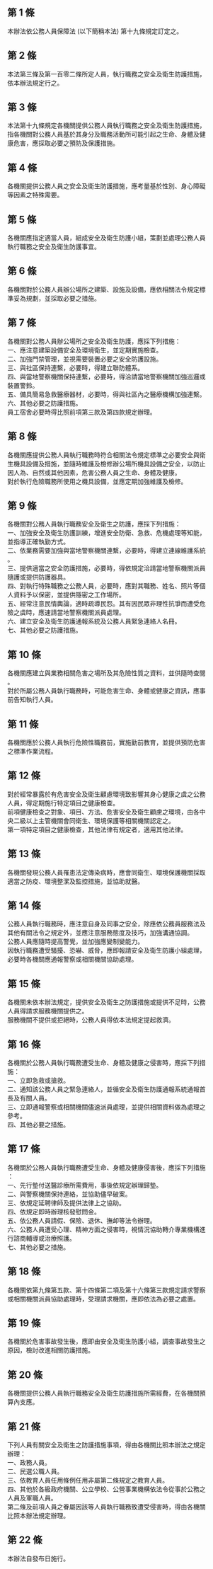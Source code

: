 第 1 條
-------
本辦法依公務人員保障法 (以下簡稱本法) 第十九條規定訂定之。

第 2 條
-------
本法第三條及第一百零二條所定人員，執行職務之安全及衛生防護措施，  
依本辦法規定行之。

第 3 條
-------
本法第十九條規定各機關提供公務人員執行職務之安全及衛生防護措施，  
指各機關對公務人員基於其身分及職務活動所可能引起之生命、身體及健  
康危害，應採取必要之預防及保護措施。

第 4 條
-------
各機關提供公務人員之安全及衛生防護措施，應考量基於性別、身心障礙  
等因素之特殊需要。

第 5 條
-------
各機關應指定適當人員，組成安全及衛生防護小組，策劃並處理公務人員  
執行職務之安全及衛生防護事宜。

第 6 條
-------
各機關對於公務人員辦公場所之建築、設施及設備，應依相關法令規定標  
準妥為規劃，並採取必要之措施。

第 7 條
-------
各機關對公務人員辦公場所之安全及衛生防護，應採下列措施：  
一、應注意建築設備安全及環境衛生，並定期實施檢查。  
二、加強門禁管理，並視需要裝置必要之安全防護設施。  
三、與社區保持連繫，必要時，得建立聯防體系。  
四、與當地警察機關保持連繫，必要時，得洽請當地警察機關加強巡邏或  
    裝置警鈴。  
五、備具簡易急救醫療器材，必要時，得與社區內之醫療機構加強連繫。  
六、其他必要之防護措施。  
員工宿舍必要時得比照前項第三款及第四款規定辦理。

第 8 條
-------
各機關應提供公務人員執行職務時符合相關法令規定標準之必要安全與衛  
生機具設備及措施，並隨時維護及檢修辦公場所機具設備之安全，以防止  
因人為、自然或其他因素，危害公務人員之生命、身體及健康。  
對於執行危險職務所使用之機具設備，並應定期加強維護及檢修。

第 9 條
-------
各機關對公務人員執行職務安全及衛生之防護，應採下列措施：  
一、加強安全及衛生防護訓練，增進安全防衛、急救、危機處理等知能，  
    並指導正確執勤方式。  
二、依業務需要加強與當地警察機關連繫，必要時，得建立連線維護系統  
    。  
三、提供適當之安全防護措施，必要時，得依規定洽請當地警察機關派員  
    隨護或提供防護器具。  
四、對執行特殊職務之公務人員，必要時，應對其職務、姓名、照片等個  
    人資料予以保密，並提供隱密之工作場所。  
五、經常注意民情輿論，適時疏導民怨。其有因民眾非理性抗爭而遭受危  
    險之虞時，應速請當地警察機關派員處理。  
六、建立安全及衛生防護通報系統及公務人員緊急連絡人名冊。  
七、其他必要之防護措施。

第 10 條
--------
各機關應建立與業務相關危害之場所及其危險性質之資料，並供隨時查閱  
。  
對於所屬公務人員執行職務時，可能危害生命、身體或健康之資訊，應事  
前告知執行人員。

第 11 條
--------
各機關應於公務人員執行危險性職務前，實施勤前教育，並提供預防危害  
之標準作業流程。

第 12 條
--------
對於經常暴露於有危害安全及衛生顧慮環境致影響其身心健康之虞之公務  
人員，得定期施行特定項目之健康檢查。  
前項健康檢查之對象、項目、方法、危害安全及衛生顧慮之環境，由各中  
央二級以上主管機關會同衛生、環境保護等相關機關認定之。  
第一項特定項目之健康檢查，其他法律有規定者，適用其他法律。

第 13 條
--------
各機關發現公務人員罹患法定傳染病時，應會同衛生、環境保護機關採取  
適當之防疫、環境整潔及監控措施，並協助就醫。

第 14 條
--------
公務人員執行職務時，應注意自身及同事之安全，除應依公務員服務法及  
其他有關法令之規定外，並應注意服務態度及技巧，加強溝通協調。  
公務人員應隨時提高警覺，並加強應變制變能力。  
因執行職務遭受騷擾、恐嚇、威脅，應即報請安全及衛生防護小組處理，  
必要時各機關應通報警察或相關機關協助處理。

第 15 條
--------
各機關未依本辦法規定，提供安全及衛生之防護措施或提供不足時，公務  
人員得請求服務機關提供之。  
服務機關不提供或拒絕時，公務人員得依本法規定提起救濟。

第 16 條
--------
各機關於公務人員執行職務遭受生命、身體及健康之侵害時，應採下列措  
施：  
一、立即急救或搶救。  
二、通知該公務人員之緊急連絡人，並循安全及衛生防護通報系統通報首  
    長及有關人員。  
三、立即通報警察或相關機關儘速派員處理，並提供相關資料做為處理之  
    參考。  
四、其他必要之措施。

第 17 條
--------
各機關於公務人員執行職務遭受生命、身體及健康侵害後，應採下列措施  
：  
一、先行墊付送醫診療所需費用，事後依規定辦理歸墊。  
二、與警察機關保持連絡，並協助儘早破案。  
三、依規定延聘律師及提供法律上之協助。  
四、依規定即時辦理核發慰問金。  
五、依公務人員請假、保險、退休、撫卹等法令辦理。  
六、公務人員遭受心理、精神方面之侵害時，視情況協助轉介專業機構進  
    行諮商輔導或治療照護。  
七、其他必要之措施。

第 18 條
--------
各機關依第九條第五款、第十四條第二項及第十六條第三款規定請求警察  
或相關機關派員協助處理時，受理請求機關，應即依法為必要之處置。

第 19 條
--------
各機關於危害事故發生後，應即由安全及衛生防護小組，調查事故發生之  
原因，檢討改進相關防護措施。

第 20 條
--------
各機關提供公務人員執行職務安全及衛生防護措施所需經費，在各機關預  
算內支應。

第 21 條
--------
下列人員有關安全及衛生之防護措施事項，得由各機關比照本辦法之規定  
辦理：  
一、政務人員。  
二、民選公職人員。  
三、依教育人員任用條例任用非屬第二條規定之教育人員。  
四、其他於各級政府機關、公立學校、公營事業機構依法令從事於公務之  
    人員及軍職人員。  
第二條及前項人員之眷屬因該等人員執行職務致遭受侵害時，得由各機關  
比照本辦法規定辦理。

第 22 條
--------
本辦法自發布日施行。

